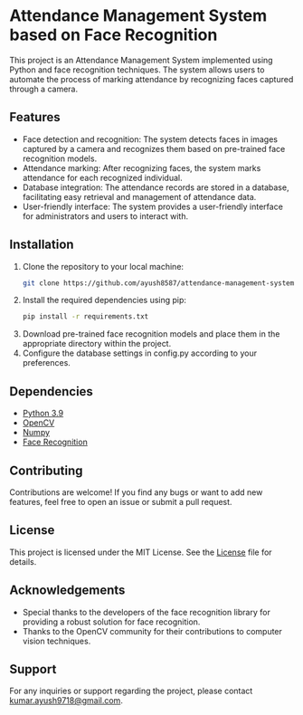 # Attendance Management System based on Face Recognition

This project is an Attendance Management System implemented using Python and face recognition techniques. The system allows users to automate the process of marking attendance by recognizing faces captured through a camera.

## Features

- Face detection and recognition: The system detects faces in images captured by a camera and recognizes them based on pre-trained face recognition models.
- Attendance marking: After recognizing faces, the system marks attendance for each recognized individual.
- Database integration: The attendance records are stored in a database, facilitating easy retrieval and management of attendance data.
- User-friendly interface: The system provides a user-friendly interface for administrators and users to interact with.

## Installation

1. Clone the repository to your local machine:
   ```bash
   git clone https://github.com/ayush8587/attendance-management-system.git
   ```
2. Install the required dependencies using pip:
    ```bash
    pip install -r requirements.txt
    ```
3. Download pre-trained face recognition models and place them in the appropriate directory within the project.
4. Configure the database settings in config.py according to your preferences.
 
    
## Dependencies

- [Python 3.9](https://www.github.com/octokatherine)
- [OpenCV](https://www.github.com/octokatherine)
- [Numpy](https://www.github.com/octokatherine)
- [Face Recognition](https://www.github.com/octokatherine)


## Contributing

Contributions are welcome! If you find any bugs or want to add new features, feel free to open an issue or submit a pull request.


## License

This project is licensed under the MIT License. See the [License](https://choosealicense.com/licenses/mit/) file for details.


## Acknowledgements

 - Special thanks to the developers of the face recognition library for providing a robust solution for face recognition.
 - Thanks to the OpenCV community for their contributions to computer vision techniques.


## Support

For any inquiries or support regarding the project, please contact kumar.ayush9718@gmail.com.

